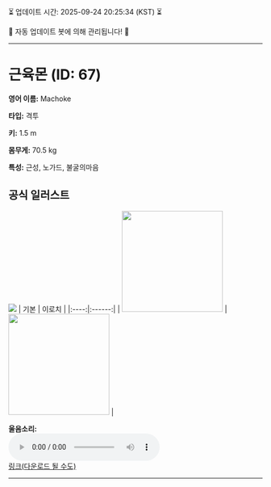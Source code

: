 
⏳ 업데이트 시간: 2025-09-24 20:25:34 (KST) ⏳

🤖 자동 업데이트 봇에 의해 관리됩니다! 🤖

---

# 근육몬 (ID: 67)
**영어 이름:** Machoke

**타입:** 격투

**키:** 1.5 m

**몸무게:** 70.5 kg

**특성:** 근성, 노가드, 불굴의마음

## 공식 일러스트
![](https://raw.githubusercontent.com/PokeAPI/sprites/master/sprites/pokemon/other/official-artwork/67.png)
| 기본 | 이로치 |
|:----:|:------:|
| <img src="http://play.pokemonshowdown.com/sprites/ani/machoke.gif" width="200"> | <img src="http://play.pokemonshowdown.com/sprites/ani-shiny/machoke.gif" width="200"> |

**울음소리:**<br><audio controls src="https://raw.githubusercontent.com/PokeAPI/cries/main/cries/pokemon/latest/67.ogg"></audio><br> [링크(다운로드 될 수도)](https://raw.githubusercontent.com/PokeAPI/cries/main/cries/pokemon/latest/67.ogg)


---
